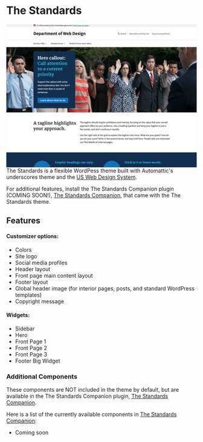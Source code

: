 The Standards
=======================

<img alt="The Standards" src="screenshot.png" style="float: right; margin-left: 10px;">

The Standards is a flexible WordPess theme built with Automattic's underscores theme and the [US Web Design System](https://designsystem.digital.gov/).  

For additional features, install the The Standards Companion plugin (COMING SOON!), [The Standards Companion](https://github.com/LavertyCreative/), that came with the The Standards theme.
<br>


## Features

#### Customizer options:
* Colors
* Site logo
* Social media profiles
* Header layout
* Front page main content layout
* Footer layout
* Global header image (for interior pages, posts, and standard WordPress templates)
* Copyright message

#### Widgets:
* Sidebar
* Hero
* Front Page 1
* Front Page 2
* Front Page 3
* Footer Big Widget

### Additional Components
These components are NOT included in the theme by default, but are available in the The Standards Companion plugin, [The Standards Companion](https://github.com/LavertyCreative/).

Here is a list of the currently available components in [The Standards Companion](https://github.com/LavertyCreative/):
* Coming soon
